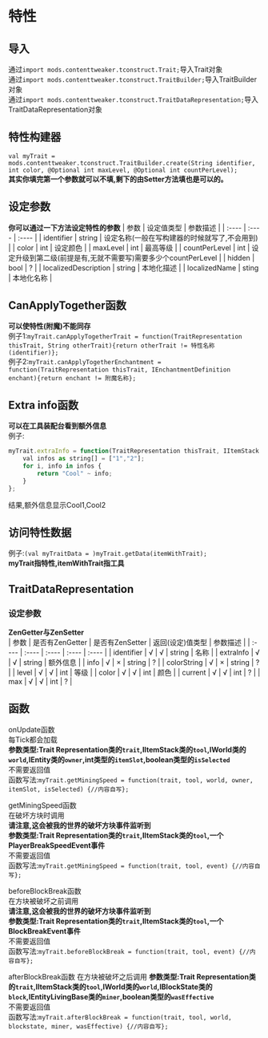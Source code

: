 # 特性

## 导入
通过`import mods.contenttweaker.tconstruct.Trait;`导入Trait对象  
通过`import mods.contenttweaker.tconstruct.TraitBuilder;`导入TraitBuilder对象  
通过`import mods.contenttweaker.tconstruct.TraitDataRepresentation;`导入TraitDataRepresentation对象  

## 特性构建器
`val myTrait = mods.contenttweaker.tconstruct.TraitBuilder.create(String identifier, int color, @Optional int maxLevel, @Optional int countPerLevel);`  
**其实你填完第一个参数就可以不填,剩下的由Setter方法填也是可以的。**

## 设定参数
**你可以通过一下方法设定特性的参数**
| 参数 | 设定值类型 | 参数描述 |
| :---- | :---- | :---- |
| identifier | string | 设定名称(一般在写构建器的时候就写了,不会用到) |
| color | int | 设定颜色 |
| maxLevel | int | 最高等级 |
| countPerLevel | int | 设定升级到第二级(前提是有,无就不需要写)需要多少个countPerLevel |
| hidden | bool | ? | 
| localizedDescription | string | 本地化描述 |
| localizedName | sting | 本地化名称 |

## CanApplyTogether函数
**可以使特性(附魔)不能同存**  
例子1:`myTrait.canApplyTogetherTrait = function(TraitRepresentation thisTrait, String otherTrait){return otherTrait != 特性名称(identifier)};`  
例子2:`myTrait.canApplyTogetherEnchantment = function(TraitRepresentation thisTrait, IEnchantmentDefinition enchant){return enchant != 附魔名称};`

## Extra info函数
**可以在工具装配台看到额外信息**  
例子:
```javascript
myTrait.extraInfo = function(TraitRepresentation thisTrait, IItemStack item, IData tag){
    val infos as string[] = ["1","2"];
    for i, info in infos {
        return "Cool" ~ info;
    }
};
```
结果,额外信息显示Cool1,Cool2  

## 访问特性数据
例子:`(val myTraitData = )myTrait.getData(itemWithTrait);`  
**myTrait指特性,itemWithTrait指工具**  

## TraitDataRepresentation
### 设定参数
**ZenGetter与ZenSetter**  
| 参数 | 是否有ZenGetter | 是否有ZenSetter | 返回(设定)值类型 | 参数描述 |
| :---- | :---- | :---- | :---- | :---- |
| identifier | √ | √ | string | 名称 |
| extraInfo | √ | √ | string | 额外信息 |
| info | √ | × | string | ? |
| colorString | √ | × | string | ? |
| level | √ | √ | int | 等级 | 
| color | √ | √ | int | 颜色 |
| current | √ | √ | int | ? |
| max | √  | √ | int | ? |

## 函数
onUpdate函数  
每Tick都会加载  
**参数类型:Trait Representation类的`trait`,IItemStack类的`tool`,IWorld类的`world`,IEntity类的`owner`,int类型的`itemSlot`,boolean类型的`isSelected`**  
不需要返回值  
函数写法:`myTrait.getMiningSpeed = function(trait, tool, world, owner, itemSlot, isSelected) {//内容自写};`

getMiningSpeed函数  
在破坏方块时调用  
**请注意,这会被我的世界的破坏方块事件监听到**  
**参数类型:Trait Representation类的`trait`,IItemStack类的`tool`,一个PlayerBreakSpeedEvent事件**  
不需要返回值  
函数写法:`myTrait.getMiningSpeed = function(trait, tool, event) {//内容自写};`

beforeBlockBreak函数  
在方块被破坏之前调用  
**请注意,这会被我的世界的破坏方块事件监听到**  
**参数类型:Trait Representation类的`trait`,IItemStack类的`tool`,一个BlockBreakEvent事件**  
不需要返回值  
函数写法:`myTrait.beforeBlockBreak = function(trait, tool, event) {//内容自写};`

afterBlockBreak函数
在方块被破坏之后调用
**参数类型:Trait Representation类的`trait`,IItemStack类的`tool`,IWorld类的`world`,IBlockState类的`block`,IEntityLivingBase类的`miner`,boolean类型的`wasEffective`**  
不需要返回值  
函数写法:`myTrait.afterBlockBreak = function(trait, tool, world, blockstate, miner, wasEffective) {//内容自写};`  

